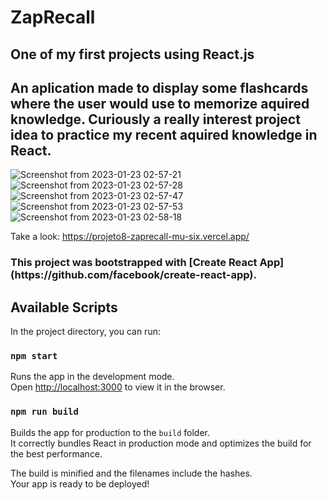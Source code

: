 <h1>ZapRecall</h1>

<h2>One of my first projects using React.js</h2> 
<h2>An aplication made to display some flashcards where the user would use to memorize aquired knowledge. 
  Curiously a really interest project idea to practice my recent aquired knowledge in React. </h2>


![Screenshot from 2023-01-23 02-57-21](https://user-images.githubusercontent.com/106840825/213976028-983b3513-92aa-4f26-b4d9-39d0738ece5f.png)
![Screenshot from 2023-01-23 02-57-28](https://user-images.githubusercontent.com/106840825/213976027-46b42b10-d907-4ca8-b5d3-054080266632.png)
![Screenshot from 2023-01-23 02-57-47](https://user-images.githubusercontent.com/106840825/213976025-ac15fcc0-1a84-4f3f-99b9-e6f5833c48a0.png)
![Screenshot from 2023-01-23 02-57-53](https://user-images.githubusercontent.com/106840825/213976023-4a750559-94a9-442b-9cd4-995e94d05d5f.png)
![Screenshot from 2023-01-23 02-58-18](https://user-images.githubusercontent.com/106840825/213976021-667ea043-55b2-4bef-b510-1172b039b30e.png)





Take a look: https://projeto8-zaprecall-mu-six.vercel.app/


<h3>This project was bootstrapped with [Create React App](https://github.com/facebook/create-react-app).</h3>

## Available Scripts

In the project directory, you can run:

### `npm start`

Runs the app in the development mode.\
Open [http://localhost:3000](http://localhost:3000) to view it in the browser.

### `npm run build`

Builds the app for production to the `build` folder.\
It correctly bundles React in production mode and optimizes the build for the best performance.

The build is minified and the filenames include the hashes.\
Your app is ready to be deployed!
